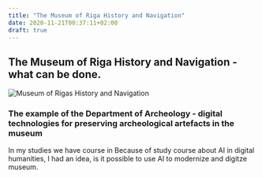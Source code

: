```yaml
---
title: "The Museum of Riga History and Navigation"
date: 2020-11-21T00:37:11+02:00
draft: true
---
```


## The Museum of Riga History and Navigation - what can be done.

![Museum of Rigas History and Navigation](/RVKM.jpg)

### The example of the Department of Archeology - digital technologies for preserving archeological artefacts in the museum

In my studies we have course in Because of study course about AI in digital humanities, I had an idea, is it possible to use AI to modernize
and digitze museum.


